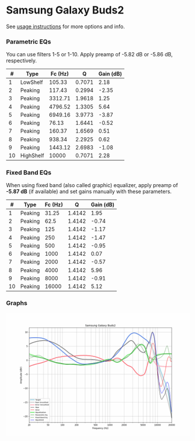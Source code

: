 # Samsung Galaxy Buds2
See [usage instructions](https://github.com/jaakkopasanen/AutoEq#usage) for more options and info.

### Parametric EQs
You can use filters 1-5 or 1-10. Apply preamp of -5.82 dB or -5.86 dB, respectively.

|   # | Type      |   Fc (Hz) |      Q |   Gain (dB) |
|-----|-----------|-----------|--------|-------------|
|   1 | LowShelf  |    105.33 | 0.7071 |        2.18 |
|   2 | Peaking   |    117.43 | 0.2994 |       -2.35 |
|   3 | Peaking   |   3312.71 | 1.9618 |        1.25 |
|   4 | Peaking   |   4796.52 | 1.3305 |        5.64 |
|   5 | Peaking   |   6949.16 | 3.9773 |       -3.87 |
|   6 | Peaking   |     76.13 | 1.6441 |       -0.52 |
|   7 | Peaking   |    160.37 | 1.6569 |        0.51 |
|   8 | Peaking   |    938.34 | 2.2925 |        0.62 |
|   9 | Peaking   |   1443.12 | 2.6983 |       -1.08 |
|  10 | HighShelf |  10000    | 0.7071 |        2.28 |

### Fixed Band EQs
When using fixed band (also called graphic) equalizer, apply preamp of **-5.87 dB** (if available) and set gains manually with these parameters.

|   # | Type    |   Fc (Hz) |      Q |   Gain (dB) |
|-----|---------|-----------|--------|-------------|
|   1 | Peaking |     31.25 | 1.4142 |        1.95 |
|   2 | Peaking |     62.5  | 1.4142 |       -0.74 |
|   3 | Peaking |    125    | 1.4142 |       -1.17 |
|   4 | Peaking |    250    | 1.4142 |       -1.47 |
|   5 | Peaking |    500    | 1.4142 |       -0.95 |
|   6 | Peaking |   1000    | 1.4142 |        0.07 |
|   7 | Peaking |   2000    | 1.4142 |       -0.57 |
|   8 | Peaking |   4000    | 1.4142 |        5.96 |
|   9 | Peaking |   8000    | 1.4142 |       -0.91 |
|  10 | Peaking |  16000    | 1.4142 |        5.12 |

### Graphs
![](./Samsung%20Galaxy%20Buds2.png)
